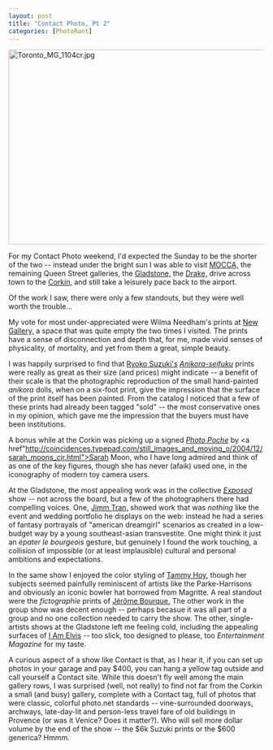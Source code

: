 ```yaml
---
layout: post
title: "Contact Photo, Pt 2"
categories: [PhotoRant]
---
```

<img alt="Toronto_MG_1104cr.jpg" src="http://www.botzilla.com/blog/pix2008/Toronto_MG_1104cr.jpg" width="807" height="384" border="0" />

For my Contact Photo weekend, I'd expected the Sunday to be the shorter of the two -- instead under the bright sun I was able to visit <a href="http://www.mocca.toronto.on.ca/">MOCCA,</a> the remaining Queen Street galleries, the <a href="http://www.gladstonehotel.com/exhibitions.cfm">Gladstone,</a> the <a href="http://www.thedrakehotel.ca/">Drake,</a> drive across town to the <a href="http://www.corkingallery.com/">Corkin,</a> and still take a leisurely pace back to the airport.

Of the work I saw, there were only a few standouts, but they were well worth the trouble...

My vote for most under-appreciated were Wilma Needham's prints at <a href="http://www.new-gallery.ca/">New Gallery,</a> a space that was quite empty the two times I visited. The prints have a sense of disconnection and depth that, for me, made vivid  senses of physicality, of mortality, and yet from them a great, simple beauty. 

I was happily surprised to find that <a href="http://www.ryokobo.com/">Ryoko Suzuki's</a> <a href="http://www.ryokobo.com/contents/anikora2.html"><i>Anikora-seifuku</i></a> prints were really as great as their size (and prices) might indicate -- a benefit of their scale is that the photographic reproduction of the small hand-painted <i>anikora</i> dolls, when on a six-foot print, give the impression that the surface of the print itself has been painted. From the catalog I noticed that a few of these prints had already been tagged "sold" -- the most conservative ones in my opinion, which gave me the impression that the buyers must have been institutions.

A bonus while at the Corkin was picking up a signed <a href="http://www.photoeye.com/templates/ShowDetailsbyCat.cfm?Catalog=id499"><i>Photo Poche</i></a> by <a href"http://coincidences.typepad.com/still_images_and_moving_o/2004/12/sarah_moons_cir.html">Sarah Moon,</a> who I have long admired and  think of as one of the key figures, though she has never (afaik) used one, in the iconography of modern toy camera users.

At the Gladstone, the most appealing work was in the collective <a href="http://www.gladstonehotel.com/exhibitiondetail.cfm?id=174"><i>Exposed</i></a> show -- not across the board, but a few of the photographers there had compelling voices. One, <a href="http://www.gladstonehotel.com/exhibitiondetail.cfm?id=174">Jimm Tran,</a> showed work that was <i>nothing</i> like the event and wedding portfolio he displays on the web: instead he had a series of fantasy portrayals of "american dreamgirl" scenarios as created in a low-budget way by a young southeast-asian transvestite. One might think it just an <i>&eacute;pater le bourgeois</i> gesture, but genuinely I found the work touching, a collision of impossible (or at least implausible) cultural and personal ambitions and expectations.

In the same show I enjoyed the color styling of <a href="http://flickr.com/photos/littlealien">Tammy Hoy,</a> though her subjects seemed painfully reminiscent of artists like the Parke-Harrisons and obviously an iconic bowler hat borrowed from Magritte. A real standout were the <i>fictographie</i> prints of <a href="http://jeromebourque.com/">J&eacute;r&ocirc;me Bourque.</a> The other work in the group show was decent enough -- perhaps becasue it was all part of a group and no one collection needed to carry the show. The other, single-artists shows at the Gladstone left me feeling cold, including the appealing surfaces of <a href="http://www.gladstonehotel.com/exhibitiondetail.cfm?id=507">I Am Elvis</a> -- too slick, too designed to please, too <i>Entertainment Magazine</i> for my taste.

A curious aspect of a show like Contact is that, as I hear it, if you can set up photos in your garage and pay $400, you can hang a yellow tag outside and call yourself a Contact site. While this doesn't fly well among the main gallery rows, I was surprised (well, not really) to find not far from the Corkin a small (and busy) gallery, complete with a Contact tag, full of photos that were classic, colorful photo.net standards -- vine-surrounded doorways, archways, late-day-lit and person-less travel fare of old buildings in Provence (or was it Venice? Does it matter?). Who will sell more dollar volume by the end of the show -- the $6k Suzuki prints or the $600 generica? Hmmm.
